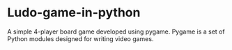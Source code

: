 # Ludo-game-in-python
A simple 4-player board game developed using pygame. Pygame is a set of Python modules designed for writing video games. 
